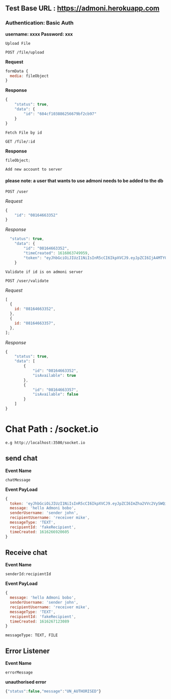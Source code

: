 ## Test Base URL : https://admoni.herokuapp.com

### Authentication: Basic Auth

**username: xxxx Password: xxx**

`Upload File`

`POST /file/upload`

**Request**

```javascript
formData {
  media: fileObject
}
```

**Response**

```javascript
{
    "status": true,
    "data": {
        "id": "604cf103886256679bf2cb97"
    }
}
```

`Fetch File by id`

`GET /file/:id`

**Response**

```javascript
fileObject;
```

`Add new account to server`

#### please note: a user that wants to use admoni needs to be added to the db

`POST /user`

_Request_

```javascript
{
    "id": "08164663352"
}
```

_Response_

```javascript
  "status": true,
    "data": {
        "id": "08164663352",
        "timeCreated": 1616063749959,
        "token": "eyJhbGciOiJIUzI1NiIsInR5cCI6IkpXVCJ9.eyJpZCI6IjA4MTY0NjYzMzUyIiwicm9sZSI6InVzZXIiLCJpYXQiOjE2MTYwOTEyNjl9.S2srOnvBiPRJjI5ojEdYJj9rA5lSKoaxfCczYbTaxwc"
    }
```

`Validate if id is on admoni server`

`POST /user/validate`

_Request_

```javascript
[
  {
    id: "08164663352",
  },
  {
    id: "08164663357",
  },
];
```

_Response_

```javascript
{
    "status": true,
    "data": [
        {
            "id": "08164663352",
            "isAvailable": true
        },
        {
            "id": "08164663357",
            "isAvailable": false
        }
    ]
}
```


# Chat Path : /socket.io

`e.g http://localhost:3500/socket.io`

## send chat 

__Event Name__ 

`chatMessage`

__Event PayLoad__

```javascript
{
  token: 'eyJhbGciOiJIUzI1NiIsInR5cCI6IkpXVCJ9.eyJpZCI6ImZha2VVc2VySWQiLCJyb2xlIjoidXNlciIsImlhdCI6MTYxNjI2NjkyMH0.f2vzMfOLNAwH4I8AUSQ-TrU-1ykmvyhfOv2SWhTfZdc',
  message: 'hello Admoni bobo',
  senderUsername: 'sender john',
  recipientUsername: 'receiver mike',
  messageType: 'TEXT',
  recipientId: 'fakeRecipient',
  timeCreated: 1616266920605
}
```

## Receive chat 

__Event Name__

`senderId:recipientId`

__Event PayLoad__


```javascript
{
  message: 'hello Admoni bobo',
  senderUsername: 'sender john',
  recipientUsername: 'receiver mike',
  messageType: 'TEXT',
  recipientId: 'fakeRecipient',
  timeCreated: 1616267123089
}

```

`messageType: TEXT, FILE`


## Error Listener

__Event Name__

`errorMessage`

__unauthorised error__

```javascript
{"status":false,"message":"UN_AUTHORISED"}
```
